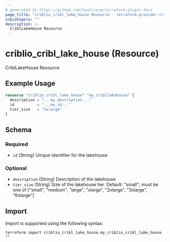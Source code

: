 ```yaml
---
# generated by https://github.com/hashicorp/terraform-plugin-docs
page_title: "criblio_cribl_lake_house Resource - terraform-provider-criblio"
subcategory: ""
description: |-
  CriblLakeHouse Resource
---
```


# criblio_cribl_lake_house (Resource)

CriblLakeHouse Resource

## Example Usage

```terraform
resource "criblio_cribl_lake_house" "my_cribllakehouse" {
  description = "...my_description..."
  id          = "...my_id..."
  tier_size   = "3xlarge"
}
```

<!-- schema generated by tfplugindocs -->
## Schema

### Required

- `id` (String) Unique identifier for the lakehouse

### Optional

- `description` (String) Description of the lakehouse
- `tier_size` (String) Size of the lakehouse tier. Default: "small"; must be one of ["small", "medium", "large", "xlarge", "2xlarge", "3xlarge", "6xlarge"]

## Import

Import is supported using the following syntax:

```shell
terraform import criblio_cribl_lake_house.my_criblio_cribl_lake_house ""
```
